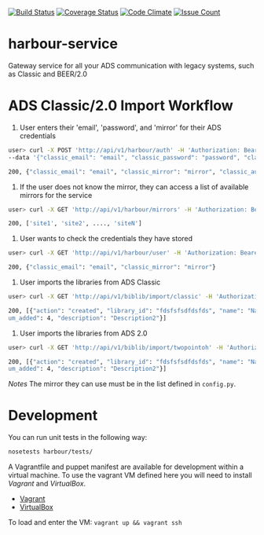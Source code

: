 [![Build Status](https://travis-ci.org/adsabs/harbour-service.svg?branch=master)](https://travis-ci.org/adsabs/harbour-service)
[![Coverage Status](https://coveralls.io/repos/adsabs/harbour-service/badge.svg?branch=master&service=github)](https://coveralls.io/github/adsabs/harbour-service?branch=master)
[![Code Climate](https://codeclimate.com/github/adsabs/harbour-service/badges/gpa.svg)](https://codeclimate.com/github/adsabs/harbour-service)
[![Issue Count](https://codeclimate.com/github/adsabs/harbour-service/badges/issue_count.svg)](https://codeclimate.com/github/adsabs/harbour-service)

# harbour-service

Gateway service for all your ADS communication with legacy systems, such as Classic and BEER/2.0

# ADS Classic/2.0 Import Workflow

1. User enters their 'email', 'password', and 'mirror' for their ADS credentials
  ```bash
  user> curl -X POST 'http://api/v1/harbour/auth' -H 'Authorization: Bearer <TOKEN>' 
  --data '{"classic_email": "email", "classic_password": "password", "classic_mirror": "mirror"}'
  
  200, {"classic_email": "email", "classic_mirror": "mirror", "classic_authed": true}
  ```

1. If the user does not know the mirror, they can access a list of available mirrors for the service
  ```bash
  user> curl -X GET 'http://api/v1/harbour/mirrors' -H 'Authorization: Bearer <TOKEN>'
  
  200, ['site1', 'site2', ...., 'siteN']
  ```

1. User wants to check the credentials they have stored
  ```bash
  user> curl -X GET 'http://api/v1/harbour/user' -H 'Authorization: Bearer <TOKEN>'
  
  200, {"classic_email": "email", "classic_mirror": "mirror"}
  ```

1. User imports the libraries from ADS Classic
  ```bash
  user> curl -X GET 'http://api/v1/biblib/import/classic' -H 'Authorization: Bearer <TOKEN>'
  
  200, [{"action": "created", "library_id": "fdsfsfsdfdsfds", "name": "Name", "num_added": 4, "description": "Description"}, {"action": "created", "library_id": "dsadsadsadsa", "name": "Name2", "n
um_added": 4, "description": "Description2"}]
  ```

1. User imports the libraries from ADS 2.0
  ```bash
  user> curl -X GET 'http://api/v1/biblib/import/twopointoh' -H 'Authorization: Bearer <TOKEN>'
  
  200, [{"action": "created", "library_id": "fdsfsfsdfdsfds", "name": "Name", "num_added": 4, "description": "Description"}, {"action": "created", "library_id": "dsadsadsadsa", "name": "Name2", "n
um_added": 4, "description": "Description2"}]
  ```

*Notes*
The mirror they can use must be in the list defined in `config.py`.


# Development

You can run unit tests in the following way:
```bash
nosetests harbour/tests/
```

A Vagrantfile and puppet manifest are available for development within a virtual machine. To use the vagrant VM defined here you will need to install *Vagrant* and *VirtualBox*. 

  * [Vagrant](https://docs.vagrantup.com)
  * [VirtualBox](https://www.virtualbox.org)

To load and enter the VM: `vagrant up && vagrant ssh`
